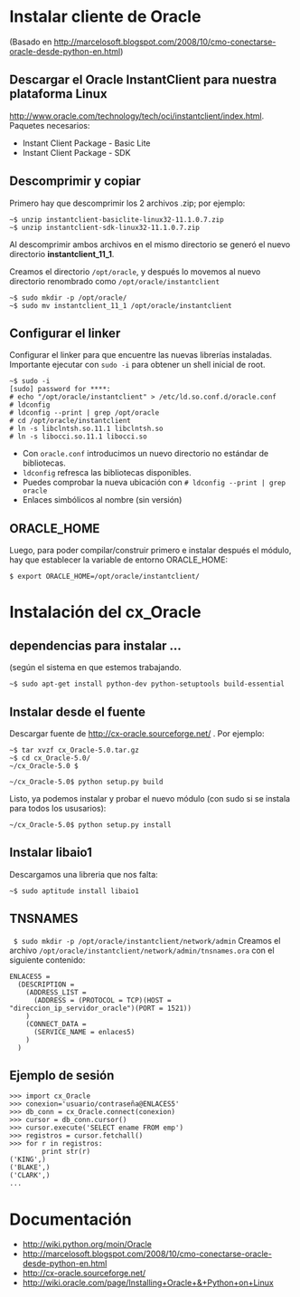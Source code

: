 
# Instalar cliente de Oracle #
(Basado en http://marcelosoft.blogspot.com/2008/10/cmo-conectarse-oracle-desde-python-en.html)

## Descargar el Oracle InstantClient para nuestra plataforma Linux ##
http://www.oracle.com/technology/tech/oci/instantclient/index.html.
Paquetes necesarios:
  * Instant Client Package - Basic Lite
  * Instant Client Package - SDK
## Descomprimir y copiar ##
Primero hay que descomprimir los 2 archivos .zip; por ejemplo:
```
~$ unzip instantclient-basiclite-linux32-11.1.0.7.zip
~$ unzip instantclient-sdk-linux32-11.1.0.7.zip
```

Al descomprimir ambos archivos en el mismo directorio se generó el nuevo directorio **instantclient\_11\_1**.

Creamos el directorio `/opt/oracle`, y después lo movemos al nuevo directorio renombrado como `/opt/oracle/instantclient`
```
~$ sudo mkdir -p /opt/oracle/
~$ sudo mv instantclient_11_1 /opt/oracle/instantclient
```
## Configurar el linker ##
Configurar el linker para que encuentre las nuevas librerías instaladas. Importante ejecutar con `sudo -i` para obtener un shell inicial de root.
```
~$ sudo -i
[sudo] password for ****:
# echo "/opt/oracle/instantclient" > /etc/ld.so.conf.d/oracle.conf
# ldconfig
# ldconfig --print | grep /opt/oracle
# cd /opt/oracle/instantclient
# ln -s libclntsh.so.11.1 libclntsh.so
# ln -s libocci.so.11.1 libocci.so
```
  * Con `oracle.conf` introducimos un nuevo directorio no estándar de bibliotecas.
  * `ldconfig` refresca las bibliotecas disponibles.
  * Puedes comprobar la nueva ubicación con `# ldconfig --print | grep oracle`
  * Enlaces simbólicos al nombre (sin versión)
## ORACLE\_HOME ##
Luego, para poder compilar/construir primero e instalar después el módulo, hay que establecer la variable de entorno ORACLE\_HOME:
```
$ export ORACLE_HOME=/opt/oracle/instantclient/
```

# Instalación del cx\_Oracle #
## dependencias para instalar ... ##
(según el sistema en que estemos trabajando.
```
~$ sudo apt-get install python-dev python-setuptools build-essential
```

## Instalar desde el fuente ##
Descargar fuente de http://cx-oracle.sourceforge.net/ . Por ejemplo:
```
~$ tar xvzf cx_Oracle-5.0.tar.gz
~$ cd cx_Oracle-5.0/
~/cx_Oracle-5.0 $
```

```
~/cx_Oracle-5.0$ python setup.py build
```

Listo, ya podemos instalar y probar el nuevo módulo (con sudo si se instala para todos los ususarios):
```
~/cx_Oracle-5.0$ python setup.py install
```
## Instalar libaio1 ##
Descargamos una libreria que nos falta:
```
~$ sudo aptitude install libaio1
```

## TNSNAMES ##
` $ sudo mkdir -p /opt/oracle/instantclient/network/admin`
Creamos el archivo `/opt/oracle/instantclient/network/admin/tnsnames.ora` con el siguiente contenido:
```
ENLACES5 =
  (DESCRIPTION =
    (ADDRESS_LIST =
      (ADDRESS = (PROTOCOL = TCP)(HOST = "direccion_ip_servidor_oracle")(PORT = 1521))
    )
    (CONNECT_DATA =
      (SERVICE_NAME = enlaces5)
    )
  )
```
## Ejemplo de sesión ##
```
>>> import cx_Oracle
>>> conexion='usuario/contraseña@ENLACES5'
>>> db_conn = cx_Oracle.connect(conexion)
>>> cursor = db_conn.cursor()
>>> cursor.execute('SELECT ename FROM emp')
>>> registros = cursor.fetchall()
>>> for r in registros:
        print str(r)
('KING',)
('BLAKE',)
('CLARK',)
...
```
# Documentación #
  * http://wiki.python.org/moin/Oracle
  * http://marcelosoft.blogspot.com/2008/10/cmo-conectarse-oracle-desde-python-en.html
  * http://cx-oracle.sourceforge.net/
  * http://wiki.oracle.com/page/Installing+Oracle+&+Python+on+Linux